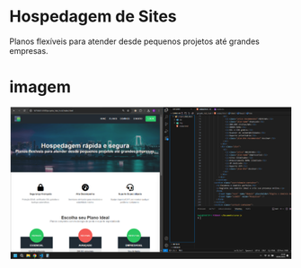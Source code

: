 # Hospedagem de Sites

Planos flexíveis para atender desde pequenos projetos até grandes empresas.

# imagem

<p align="center">
  <img src="./projeto_hdc_host/img/image.png" alt="imagem do desenvolvimento do site" width="500"/>
</p>